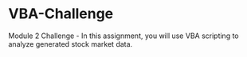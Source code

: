 # VBA-Challenge
Module 2 Challenge - In this assignment, you will use VBA scripting to analyze generated stock market data.
